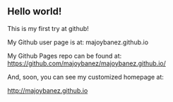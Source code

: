 ## Hello world!

This is my first try at github!

My Github user page is at: 
majoybanez.github.io


My Github Pages repo can be found at:  
https://github.com/majoybanez/majoybanez.github.io/

And, soon, you can see my customized homepage at:

http://majoybanez.github.io
